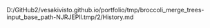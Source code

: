 D:/GitHub2/vesakivisto.github.io/portfolio/tmp/broccoli_merge_trees-input_base_path-NJRJEPll.tmp/2/History.md